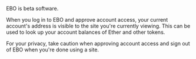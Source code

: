 EBO is beta software. 

When you log in to EBO and approve account access, your current account's address is visible to the site you're currently viewing. This can be used to look up your account balances of Ether and other tokens.

For your privacy, take caution when approving account access and sign out of EBO when you're done using a site.

